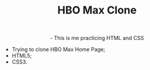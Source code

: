 <h1 align="center">HBO Max Clone</h1> <br/> 

<p align="center">- This is me practicing HTML and CSS</p>

- Trying to clone HBO Max Home Page;
- HTML5;
- CSS3.




